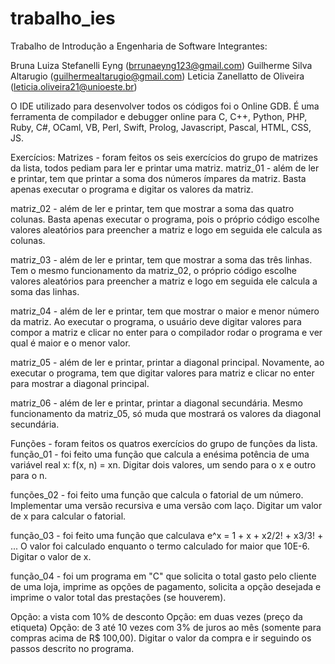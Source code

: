 # trabalho_ies
Trabalho de Introdução a Engenharia de Software
Integrantes:

Bruna Luiza Stefanelli Eyng (brrunaeyng123@gmail.com)
Guilherme Silva Altarugio (guilhermealtarugio@gmail.com)
Leticia Zanellatto de Oliveira (leticia.oliveira21@unioeste.br)

O IDE utilizado para desenvolver todos os códigos foi o Online GDB. É uma ferramenta de compilador e debugger online para C, C++, Python, PHP, Ruby, C#, OCaml, VB, Perl, Swift, Prolog, Javascript, Pascal, HTML, CSS, JS.

Exercícios:
Matrizes - foram feitos os seis exercícios do grupo de matrizes da lista, todos pediam para ler e printar uma matriz.
matriz_01 - além de ler e printar, tem que printar a soma dos números ímpares da matriz. Basta apenas executar o programa e digitar os valores da matriz.

matriz_02 - além de ler e printar, tem que mostrar a soma das quatro colunas. Basta apenas executar o programa, pois o próprio código escolhe valores aleatórios para preencher a matriz e logo em seguida ele calcula as colunas.

matriz_03 - além de ler e printar, tem que mostrar a soma das três linhas. Tem o mesmo funcionamento da matriz_02, o próprio código escolhe valores aleatórios para preencher a matriz e logo em seguida ele calcula a soma das linhas.

matriz_04 - além de ler e printar, tem que mostrar o maior e menor número da matriz. Ao executar o programa, o usuário deve digitar valores para compor a matriz e clicar no enter para o compilador rodar o programa e ver qual é maior e o menor valor.

matriz_05 - além de ler e printar, printar a diagonal principal. Novamente, ao executar o programa, tem que digitar valores para matriz e clicar no enter para mostrar a diagonal principal.

matriz_06 - além de ler e printar, printar a diagonal secundária. Mesmo funcionamento da matriz_05, só muda que mostrará os valores da diagonal secundária.

Funções - foram feitos os quatros exercícios do grupo de funções da lista.
função_01 - foi feito uma função que calcula a enésima potência de uma variável real x: f(x, n) = xn. Digitar dois valores, um sendo para o x e outro para o n.

funções_02 - foi feito uma função que calcula o fatorial de um número. Implementar uma
versão recursiva e uma versão com laço. Digitar um valor de x para calcular o fatorial.

função_03 - foi feito uma função que calculava e^x = 1 + x + x2/2! + x3/3! + ... O valor foi calculado enquanto o termo calculado for maior que 10E-6. Digitar o valor de x.

função_04 - foi um programa em "C" que solicita o total gasto pelo cliente de
uma loja, imprime as opções de pagamento, solicita a opção desejada e imprime o valor total das prestações (se houverem).

Opção: a vista com 10% de desconto
Opção: em duas vezes (preço da etiqueta)
Opção: de 3 até 10 vezes com 3% de juros ao mês (somente para compras acima de R$ 100,00).
Digitar o valor da compra e ir seguindo os passos descrito no programa.
